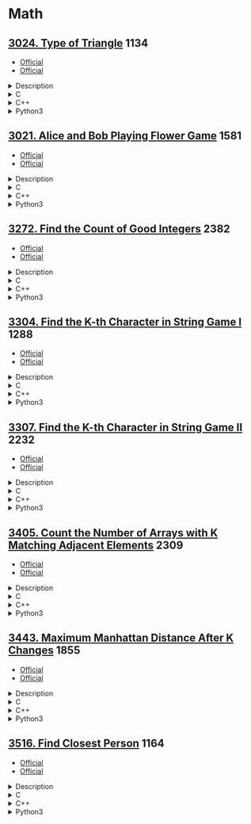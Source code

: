 # Math

## [3024. Type of Triangle](https://leetcode.com/problems/type-of-triangle/)  1134

- [Official](https://leetcode.com/problems/type-of-triangle/editorial/)
- [Official](https://leetcode.cn/problems/type-of-triangle/solutions/3670439/san-jiao-xing-lei-xing-by-leetcode-solut-we7x/)

<details><summary>Description</summary>

```text
You are given a 0-indexed integer array nums of size 3 which can form the sides of a triangle.
- A triangle is called equilateral if it has all sides of equal length.
- A triangle is called isosceles if it has exactly two sides of equal length.
- A triangle is called scalene if all its sides are of different lengths.

Return a string representing the type of triangle that can be formed or "none" if it cannot form a triangle.

Example 1:
Input: nums = [3,3,3]
Output: "equilateral"
Explanation: Since all the sides are of equal length, therefore, it will form an equilateral triangle.

Example 2:
Input: nums = [3,4,5]
Output: "scalene"
Explanation:
nums[0] + nums[1] = 3 + 4 = 7, which is greater than nums[2] = 5.
nums[0] + nums[2] = 3 + 5 = 8, which is greater than nums[1] = 4.
nums[1] + nums[2] = 4 + 5 = 9, which is greater than nums[0] = 3.
Since the sum of the two sides is greater than the third side for all three cases, therefore, it can form a triangle.
As all the sides are of different lengths, it will form a scalene triangle.

Constraints:
nums.length == 3
1 <= nums[i] <= 100
```

<details><summary>Hint</summary>

```text
1. The condition for a valid triangle is that for any two sides,
   the sum of their lengths must be greater than the third side.
2. Simply count the number of unique edge lengths after checking it’s a valid triangle.
```

</details>

</details>

<details><summary>C</summary>

```c
#define NONE_STR "none"
#define EQUILATERAL_STR "equilateral"
#define ISOSCELES_STR "isosceles"
#define SCALENE_STR "scalene"
int compareInteger(const void* n1, const void* n2) {
    // ascending order
    return (*(int*)n1 > *(int*)n2);
}
char* triangleType(int* nums, int numsSize) {
    char* pRetVal;

    qsort(nums, numsSize, sizeof(int), compareInteger);
    if (nums[0] + nums[1] <= nums[2]) {
        pRetVal = NONE_STR;
    } else if (nums[0] == nums[2]) {
        pRetVal = EQUILATERAL_STR;
    } else if ((nums[0] == nums[1]) || (nums[1] == nums[2])) {
        pRetVal = ISOSCELES_STR;
    } else {
        pRetVal = SCALENE_STR;
    }

    return pRetVal;
}
```

</details>

<details><summary>C++</summary>

```c++
class Solution {
   private:
    string none = "none";
    string equilateral = "equilateral";
    string isosceles = "isosceles";
    string scalene = "scalene";

   public:
    string triangleType(vector<int>& nums) {
        string retVal;

        sort(nums.begin(), nums.end());
        if (nums[0] + nums[1] <= nums[2]) {
            retVal = none;
        } else if (nums[0] == nums[2]) {
            retVal = equilateral;
        } else if ((nums[0] == nums[1]) || (nums[1] == nums[2])) {
            retVal = isosceles;
        } else {
            retVal = scalene;
        }

        return retVal;
    }
};
```

</details>

<details><summary>Python3</summary>

```python
class Solution:
    def __init__(self) -> None:
        self.none = "none"
        self.equilateral = "equilateral"
        self.isosceles = "isosceles"
        self.scalene = "scalene"

    def triangleType(self, nums: List[int]) -> str:
        retVal = ""

        nums.sort()
        if nums[0] + nums[1] <= nums[2]:
            retVal = self.none
        elif nums[0] == nums[2]:
            retVal = self.equilateral
        elif (nums[0] == nums[1]) or (nums[1] == nums[2]):
            retVal = self.isosceles
        else:
            retVal = self.scalene

        return retVal
```

</details>

## [3021. Alice and Bob Playing Flower Game](https://leetcode.com/problems/alice-and-bob-playing-flower-game/)  1581

- [Official](https://leetcode.com/problems/alice-and-bob-playing-flower-game/editorial/)
- [Official](https://leetcode.cn/problems/alice-and-bob-playing-flower-game/solutions/3753655/alice-he-bob-wan-xian-hua-you-xi-by-leet-pkhl/)

<details><summary>Description</summary>

```text
Alice and Bob are playing a turn-based game on a field, with two lanes of flowers between them.
There are x flowers in the first lane between Alice and Bob, and y flowers in the second lane between them.

The game proceeds as follows:
1. Alice takes the first turn.
2. In each turn, a player must choose either one of the lane and pick one flower from that side.
3. At the end of the turn, if there are no flowers left at
   all, the current player captures their opponent and wins the game.

Given two integers, n and m, the task is to compute the number of possible pairs (x, y) that satisfy the conditions:
- Alice must win the game according to the described rules.
- The number of flowers x in the first lane must be in the range [1,n].
- The number of flowers y in the second lane must be in the range [1,m].

Return the number of possible pairs (x, y) that satisfy the conditions mentioned in the statement.

Example 1:
Input: n = 3, m = 2
Output: 3
Explanation: The following pairs satisfy conditions described in the statement: (1,2), (3,2), (2,1).

Example 2:
Input: n = 1, m = 1
Output: 0
Explanation: No pairs satisfy the conditions described in the statement.

Constraints:
1 <= n, m <= 10^5
```

<details><summary>Hint</summary>

```text
1. (x, y) is valid if and only if they have different parities.
```

</details>

</details>

<details><summary>C</summary>

```c
long long flowerGame(int n, int m) {
    long long retVal = (long long)m * n / 2;

    return retVal;
}
```

</details>

<details><summary>C++</summary>

```c++
class Solution {
   public:
    long long flowerGame(int n, int m) {
        long long retVal = (long long)m * n / 2;

        return retVal;
    }
};
```

</details>

<details><summary>Python3</summary>

```python
class Solution:
    def flowerGame(self, n: int, m: int) -> int:
        retVal = (m * n) // 2

        return retVal
```

</details>

## [3272. Find the Count of Good Integers](https://leetcode.com/problems/find-the-count-of-good-integers/)  2382

- [Official](https://leetcode.com/problems/find-the-count-of-good-integers/editorial/)
- [Official](https://leetcode.cn/problems/find-the-count-of-good-integers/solutions/3637602/tong-ji-hao-zheng-shu-de-shu-mu-by-leetc-m5l4/)

<details><summary>Description</summary>

```text
You are given two positive integers n and k.

An integer x is called k-palindromic if:
- x is a palindrome.
- x is divisible by k.

An integer is called good if its digits can be rearranged to form a k-palindromic integer.
For example, for k = 2, 2020 can be rearranged to form the k-palindromic integer 2002,
whereas 1010 cannot be rearranged to form a k-palindromic integer.

Return the count of good integers containing n digits.

Note that any integer must not have leading zeros, neither before nor after rearrangement.
For example, 1010 cannot be rearranged to form 101.

Example 1:
Input: n = 3, k = 5
Output: 27
Explanation:
Some of the good integers are:
551 because it can be rearranged to form 515.
525 because it is already k-palindromic.

Example 2:
Input: n = 1, k = 4
Output: 2
Explanation:
The two good integers are 4 and 8.

Example 3:
Input: n = 5, k = 6
Output: 2468

Constraints:
1 <= n <= 10
1 <= k <= 9
```

<details><summary>Hint</summary>

```text
1. How to generate all K-palindromic strings of length n? Do we need to go through all n digits?
2. Use permutations to calculate the number of possible rearrangements.
```

</details>

</details>

<details><summary>C</summary>

```c
struct hashTable {
    char *key;
    UT_hash_handle hh;
};
void freeAll(struct hashTable *pFree) {
    struct hashTable *current;
    struct hashTable *tmp;
    HASH_ITER(hh, pFree, current, tmp) {
        // printf("%s\n", pFree->key);
        HASH_DEL(pFree, current);
        free(current->key);
        free(current);
    }
}
int compareChar(const void *c1, const void *c2) {
    // ascending order
    return (*(char *)c1 > *(char *)c2);
}
long long countGoodIntegers(int n, int k) {
    long long retVal = 0;

    // Enumerate the number of palindrome numbers of n digits
    int base = (int)pow(10, (n - 1) / 2);
    int skip = n & 1;
    char s[16];
    int sSize;
    long long palindromicInteger;
    struct hashTable *pHashTable = NULL;
    struct hashTable *pTemp;
    for (int i = base; i < base * 10; i++) {
        memset(s, 0, sizeof(s));
        sprintf(s, "%d", i);
        sSize = strlen(s);
        for (int j = sSize - 1 - skip; j >= 0; j--) {
            s[sSize + (sSize - skip - 1 - j)] = s[j];
        }
        s[2 * sSize - skip] = '\0';
        palindromicInteger = atoll(s);

        // If the current palindrome number is a k-palindromic integer
        if (palindromicInteger % k == 0) {
            sSize = strlen(s);
            qsort(s, sSize, sizeof(char), compareChar);

            pTemp = NULL;
            HASH_FIND_STR(pHashTable, s, pTemp);
            if (pTemp != NULL) {
                continue;
            }
            pTemp = (struct hashTable *)malloc(sizeof(struct hashTable));
            if (pTemp == NULL) {
                perror("malloc");
                return retVal;
            }
            pTemp->key = strdup(s);
            HASH_ADD_STR(pHashTable, key, pTemp);
        }
    }

    long long *factorial = malloc((n + 1) * sizeof(long long));
    if (factorial == NULL) {
        perror("malloc");
        freeAll(pHashTable);
        return retVal;
    }
    factorial[0] = 1;
    for (int i = 1; i <= n; i++) {
        factorial[i] = factorial[i - 1] * i;
    }

    pTemp = NULL;
    int cnt[10];
    long long tot;
    for (pTemp = pHashTable; pTemp; pTemp = pTemp->hh.next) {
        memset(cnt, 0, sizeof(cnt));
        for (int j = 0; pTemp->key[j] != '\0'; j++) {
            cnt[pTemp->key[j] - '0']++;
        }

        // Calculate permutations and combinations
        tot = (n - cnt[0]) * factorial[n - 1];
        for (int j = 0; j < 10; j++) {
            tot /= factorial[cnt[j]];
        }
        retVal += tot;
    }

    //
    free(factorial);
    freeAll(pHashTable);

    return retVal;
}
```

</details>

<details><summary>C++</summary>

```c++
class Solution {
   public:
    long long countGoodIntegers(int n, int k) {
        long long retVal = 0;

        // Enumerate the number of palindrome numbers of n digits
        int base = pow(10, (n - 1) / 2);
        int skip = n & 1;
        unordered_set<string> dict;
        for (int i = base; i < base * 10; i++) {
            string s = to_string(i);
            s += string(s.rbegin() + skip, s.rend());
            long long palindromicInteger = stoll(s);

            // If the current palindrome number is a k-palindromic integer
            if (palindromicInteger % k == 0) {
                sort(s.begin(), s.end());
                dict.emplace(s);
            }
        }

        vector<long long> factorial(n + 1, 1);
        for (int i = 1; i <= n; i++) {
            factorial[i] = factorial[i - 1] * i;
        }
        for (const string& s : dict) {
            vector<int> cnt(10);
            for (char c : s) {
                cnt[c - '0']++;
            }

            // Calculate permutations and combinations
            long long tot = (n - cnt[0]) * factorial[n - 1];
            for (int x : cnt) {
                tot /= factorial[x];
            }
            retVal += tot;
        }

        return retVal;
    }
};
```

</details>

<details><summary>Python3</summary>

```python
class Solution:
    def countGoodIntegers(self, n: int, k: int) -> int:
        retVal = 0

        # Enumerate the number of palindrome numbers of n digits
        base = 10 ** ((n - 1) // 2)
        skip = n & 1
        dictionary = set()
        for i in range(base, base * 10):
            s = str(i)
            s += s[::-1][skip:]
            palindromicInteger = int(s)

            # If the current palindrome number is a k-palindromic integer
            if palindromicInteger % k == 0:
                sorted_s = "".join(sorted(s))
                dictionary.add(sorted_s)

        fac = [factorial(i) for i in range(n + 1)]
        for s in dictionary:
            cnt = [0] * 10
            for c in s:
                cnt[int(c)] += 1

            # Calculate permutations and combinations
            tot = (n - cnt[0]) * fac[n - 1]
            for x in cnt:
                tot //= fac[x]
            retVal += tot

        return retVal
```

</details>

## [3304. Find the K-th Character in String Game I](https://leetcode.com/problems/find-the-k-th-character-in-string-game-i/)  1288

- [Official](https://leetcode.com/problems/find-the-k-th-character-in-string-game-i/editorial/)
- [Official](https://leetcode.cn/problems/find-the-k-th-character-in-string-game-i/solutions/3708678/zhao-chu-di-k-ge-zi-fu-i-by-leetcode-sol-9epa/)

<details><summary>Description</summary>

```text
Alice and Bob are playing a game. Initially, Alice has a string word = "a".

You are given a positive integer k.

Now Bob will ask Alice to perform the following operation forever:
- Generate a new string by changing each character in word to its next character in the English alphabet,
  and append it to the original word.

For example, performing the operation on "c" generates "cd" and performing the operation on "zb" generates "zbac".

Return the value of the kth character in word,
after enough operations have been done for word to have at least k characters.

Note that the character 'z' can be changed to 'a' in the operation.

Example 1:
Input: k = 5
Output: "b"
Explanation:
Initially, word = "a". We need to do the operation three times:
Generated string is "b", word becomes "ab".
Generated string is "bc", word becomes "abbc".
Generated string is "bccd", word becomes "abbcbccd".

Example 2:
Input: k = 10
Output: "c"

Constraints:
1 <= k <= 500
```

<details><summary>Hint</summary>

```text
1. The constraints are small. Construct the string by simulating the operations.
```

</details>

</details>

<details><summary>C</summary>

```c
char kthCharacter(int k) {
    char retVal;

    int ans = 0;
    while (k != 1) {
        int shift = 31 - __builtin_clz(k);
        if ((1 << shift) == k) {
            shift--;
        }
        k = k - (1 << shift);
        ans++;
    }
    retVal = 'a' + ans;

    return retVal;
}
```

</details>

<details><summary>C++</summary>

```c++
class Solution {
   public:
    char kthCharacter(int k) {
        char retVal;

        int ans = 0;
        while (k != 1) {
            int shift = __lg(k);
            if ((1 << shift) == k) {
                shift--;
            }
            k = k - (1 << shift);
            ans++;
        }
        retVal = 'a' + ans;

        return retVal;
    }
};
```

</details>

<details><summary>Python3</summary>

```python
class Solution:
    def kthCharacter(self, k: int) -> str:
        retVal = ""

        ans = 0
        while k != 1:
            shift = k.bit_length() - 1
            if (1 << shift) == k:
                shift -= 1
            k -= (1 << shift)
            ans += 1
        retVal = chr(ord("a") + ans)

        return retVal
```

</details>

## [3307. Find the K-th Character in String Game II](https://leetcode.com/problems/find-the-k-th-character-in-string-game-ii/)  2232

- [Official](https://leetcode.com/problems/find-the-k-th-character-in-string-game-ii/editorial/)
- [Official](https://leetcode.cn/problems/find-the-k-th-character-in-string-game-ii/solutions/3708679/zhao-chu-di-k-ge-zi-fu-ii-by-leetcode-so-kx1d/)

<details><summary>Description</summary>

```text
Alice and Bob are playing a game. Initially, Alice has a string word = "a".

You are given a positive integer k.
You are also given an integer array operations, where operations[i] represents the type of the ith operation.

Now Bob will ask Alice to perform all operations in sequence:
- If operations[i] == 0, append a copy of word to itself.
- If operations[i] == 1,
  generate a new string by changing each character in word to its next character in the English alphabet,
  and append it to the original word.
  For example, performing the operation on "c" generates "cd" and performing the operation on "zb" generates "zbac".

Return the value of the kth character in word after performing all the operations.

Note that the character 'z' can be changed to 'a' in the second type of operation.

Example 1:
Input: k = 5, operations = [0,0,0]
Output: "a"
Explanation:
Initially, word == "a". Alice performs the three operations as follows:
Appends "a" to "a", word becomes "aa".
Appends "aa" to "aa", word becomes "aaaa".
Appends "aaaa" to "aaaa", word becomes "aaaaaaaa".

Example 2:
Input: k = 10, operations = [0,1,0,1]
Output: "b"
Explanation:
Initially, word == "a". Alice performs the four operations as follows:
Appends "a" to "a", word becomes "aa".
Appends "bb" to "aa", word becomes "aabb".
Appends "aabb" to "aabb", word becomes "aabbaabb".
Appends "bbccbbcc" to "aabbaabb", word becomes "aabbaabbbbccbbcc".

Constraints:
1 <= k <= 10^14
1 <= operations.length <= 100
operations[i] is either 0 or 1.
The input is generated such that word has at least k characters after all operations.
```

<details><summary>Hint</summary>

```text
1. Try to replay the operations kth character was part of.
2. The kth character is only affected if it is present in the first half of the string.
```

</details>

</details>

<details><summary>C</summary>

```c
char kthCharacter(long long k, int* operations, int operationsSize) {
    char retVal;

    int ans = 0;
    k--;
    for (int i = (int)log2(k); i >= 0; i--) {
        if ((k >> i) & 1) {
            ans += operations[i];
        }
    }
    retVal = 'a' + (ans % 26);

    return retVal;
}
```

</details>

<details><summary>C++</summary>

```c++
class Solution {
   public:
    char kthCharacter(long long k, vector<int>& operations) {
        char retVal;

        int ans = 0;
        k--;
        for (int i = __lg(k); i >= 0; i--) {
            if (k >> i & 1) {
                ans += operations[i];
            }
        }
        retVal = 'a' + (ans % 26);

        return retVal;
    }
};
```

</details>

<details><summary>Python3</summary>

```python
class Solution:
    def kthCharacter(self, k: int, operations: List[int]) -> str:
        retVal = ""

        ans = 0
        k -= 1
        for i in range(k.bit_length() - 1, -1, -1):
            if (k >> i) & 1:
                ans += operations[i]
        retVal = chr(ord("a") + (ans % 26))

        return retVal
```

</details>

## [3405. Count the Number of Arrays with K Matching Adjacent Elements](https://leetcode.com/problems/count-the-number-of-arrays-with-k-matching-adjacent-elements/)  2309

- [Official](https://leetcode.com/problems/count-the-number-of-arrays-with-k-matching-adjacent-elements/editorial/)
- [Official](https://leetcode.cn/problems/count-the-number-of-arrays-with-k-matching-adjacent-elements/solutions/3693518/tong-ji-qia-hao-you-k-ge-xiang-deng-xian-uxt4/)

<details><summary>Description</summary>

```text
You are given three integers n, m, k. A good array arr of size n is defined as follows:
- Each element in arr is in the inclusive range [1, m].
- Exactly k indices i (where 1 <= i < n) satisfy the condition arr[i - 1] == arr[i].

Return the number of good arrays that can be formed.

Since the answer may be very large, return it modulo 109 + 7.

Example 1:
Input: n = 3, m = 2, k = 1
Output: 4
Explanation:
There are 4 good arrays. They are [1, 1, 2], [1, 2, 2], [2, 1, 1] and [2, 2, 1].
Hence, the answer is 4.

Example 2:
Input: n = 4, m = 2, k = 2
Output: 6
Explanation:
The good arrays are [1, 1, 1, 2], [1, 1, 2, 2], [1, 2, 2, 2], [2, 1, 1, 1], [2, 2, 1, 1] and [2, 2, 2, 1].
Hence, the answer is 6.

Example 3:
Input: n = 5, m = 2, k = 0
Output: 2
Explanation:
The good arrays are [1, 2, 1, 2, 1] and [2, 1, 2, 1, 2]. Hence, the answer is 2.

Constraints:
1 <= n <= 10^5
1 <= m <= 10^5
0 <= k <= n - 1
```

<details><summary>Hint</summary>

```text
1. The first position arr[0] has m choices.
2. For each of the remaining n - 1 indices, 0 < i < n, select k positions from left to right and set arr[i] = arr[i - 1].
3. For all other indices, set arr[i] != arr[i - 1] with (m - 1) choices for each of the n - 1 - k positions.
```

</details>

</details>

<details><summary>C</summary>

```c
#define MODULO (int)(1e9 + 7)
#define MAX_NUMBER (int)(1e5)  // 1 <= n <= 10^5, 1 <= m <= 10^5
long long factory[MAX_NUMBER];
long long incertFactory[MAX_NUMBER];
long long qpower(long long x, int n) {
    long long retVal = 1;

    while (n) {
        if (n & 1) {
            retVal = retVal * x % MODULO;
        }
        x = x * x % MODULO;
        n >>= 1;
    }

    return retVal;
}
long long combine(int n, int m) {
    long long retVal = factory[n] * incertFactory[m] % MODULO * incertFactory[n - m] % MODULO;

    return retVal;
}
int countGoodArrays(int n, int m, int k) {
    int retVal = 0;

    if (factory[0] == 0) {
        factory[0] = 1;
        for (int i = 1; i < MAX_NUMBER; i++) {
            factory[i] = factory[i - 1] * i % MODULO;
        }

        incertFactory[MAX_NUMBER - 1] = qpower(factory[MAX_NUMBER - 1], MODULO - 2);
        for (int i = MAX_NUMBER - 1; i > 0; i--) {
            incertFactory[i - 1] = incertFactory[i] * i % MODULO;
        }
    }
    retVal = combine(n - 1, k) * m % MODULO * qpower(m - 1, n - k - 1) % MODULO;

    return retVal;
}
```

</details>

<details><summary>C++</summary>

```c++
static const int maxNumber = 1e5;  // // 1 <= n <= 10^5, 1 <= m <= 10^5
vector<long long> factory(maxNumber);
vector<long long> incertFactory(maxNumber);
class Solution {
   private:
    static constexpr int MODULO = 1e9 + 7;

    long long qpower(long long x, int n) {
        long long retVal = 1;

        while (n) {
            if (n & 1) {
                retVal = retVal * x % MODULO;
            }
            x = x * x % MODULO;
            n >>= 1;
        }

        return retVal;
    }
    long long combine(int n, int m) {
        long long retVal = factory[n] * incertFactory[m] % MODULO * incertFactory[n - m] % MODULO;

        return retVal;
    }

   public:
    int countGoodArrays(int n, int m, int k) {
        int retVal = 0;

        if (factory[0] == 0) {
            factory[0] = 1;
            for (int i = 1; i < maxNumber; i++) {
                factory[i] = factory[i - 1] * i % MODULO;
            }

            incertFactory[maxNumber - 1] = qpower(factory[maxNumber - 1], MODULO - 2);
            for (int i = maxNumber - 1; i; i--) {
                incertFactory[i - 1] = incertFactory[i] * i % MODULO;
            }
        }
        retVal = combine(n - 1, k) * m % MODULO * qpower(m - 1, n - k - 1) % MODULO;

        return retVal;
    }
};
```

</details>

<details><summary>Python3</summary>

```python
maxNumber = 10**5  # 1 <= n <= 10^5, 1 <= m <= 10^5
factory = [0] * maxNumber
incertFactory = [0] * maxNumber


class Solution:
    def __init__(self):
        self.MODULO = 10 ** 9 + 7

    def qpower(self, x, n):
        retVal = 1

        while n:
            if n & 1:
                retVal = retVal * x % self.MODULO
            x = x * x % self.MODULO
            n >>= 1

        return retVal

    def combine(self, n, m):
        retVal = factory[n] * incertFactory[m] % self.MODULO * incertFactory[n - m] % self.MODULO

        return retVal

    def countGoodArrays(self, n: int, m: int, k: int) -> int:
        retVal = 0

        if factory[0] == 0:
            factory[0] = 1
            for i in range(1, maxNumber):
                factory[i] = factory[i - 1] * i % self.MODULO

            incertFactory[maxNumber - 1] = self.qpower(factory[maxNumber - 1], self.MODULO - 2)
            for i in range(maxNumber - 1, 0, -1):
                incertFactory[i - 1] = incertFactory[i] * i % self.MODULO

        retVal = self.combine(n - 1, k) * m % self.MODULO * self.qpower(m - 1, n - k - 1) % self.MODULO

        return retVal
```

</details>

## [3443. Maximum Manhattan Distance After K Changes](https://leetcode.com/problems/maximum-manhattan-distance-after-k-changes/)  1855

- [Official](https://leetcode.com/problems/maximum-manhattan-distance-after-k-changes/editorial/)
- [Official](https://leetcode.cn/problems/maximum-manhattan-distance-after-k-changes/solutions/3688589/kci-xiu-gai-hou-de-zui-da-man-ha-dun-ju-q5twm/)

<details><summary>Description</summary>

```text
You are given a string s consisting of the characters 'N', 'S', 'E', and 'W',
where s[i] indicates movements in an infinite grid:
- 'N' : Move north by 1 unit.
- 'S' : Move south by 1 unit.
- 'E' : Move east by 1 unit.
- 'W' : Move west by 1 unit.

Initially, you are at the origin (0, 0). You can change at most k characters to any of the four directions.

Find the maximum Manhattan distance from the origin
that can be achieved at any time while performing the movements in order.

The Manhattan Distance between two cells (xi, yi) and (xj, yj) is |xi - xj| + |yi - yj|.

Example 1:
Input: s = "NWSE", k = 1
Output: 3
Explanation:
Change s[2] from 'S' to 'N'. The string s becomes "NWNE".
Movement Position (x, y) Manhattan Distance Maximum
s[0] == 'N' (0, 1) 0 + 1 = 1 1
s[1] == 'W' (-1, 1) 1 + 1 = 2 2
s[2] == 'N' (-1, 2) 1 + 2 = 3 3
s[3] == 'E' (0, 2) 0 + 2 = 2 3
The maximum Manhattan distance from the origin that can be achieved is 3. Hence, 3 is the output.

Example 2:
Input: s = "NSWWEW", k = 3
Output: 6
Explanation:
Change s[1] from 'S' to 'N', and s[4] from 'E' to 'W'. The string s becomes "NNWWWW".
The maximum Manhattan distance from the origin that can be achieved is 6. Hence, 6 is the output.

Constraints:
1 <= s.length <= 10^5
0 <= k <= s.length
s consists of only 'N', 'S', 'E', and 'W'.
```

<details><summary>Hint</summary>

```text
1. We can brute force all the possible directions (NE, NW, SE, SW).
2. Change up to k characters to maximize the distance in the chosen direction.
```

</details>

</details>

<details><summary>C</summary>

```c
int maxDistance(char* s, int k) {
    int retVal = 0;

    int latitude = 0;
    int longitude = 0;
    int sSize = strlen(s);
    for (int i = 0; i < sSize; i++) {
        switch (s[i]) {
            case 'N':
                latitude++;
                break;
            case 'S':
                latitude--;
                break;
            case 'E':
                longitude++;
                break;
            case 'W':
                longitude--;
                break;
        }
        retVal = fmax(retVal, fmin(abs(latitude) + abs(longitude) + k * 2, i + 1));
    }

    return retVal;
}
```

</details>

<details><summary>C++</summary>

```c++
class Solution {
   public:
    int maxDistance(string s, int k) {
        int retVal = 0;

        int latitude = 0;
        int longitude = 0;
        int sSize = s.size();
        for (int i = 0; i < sSize; i++) {
            switch (s[i]) {
                case 'N':
                    latitude++;
                    break;
                case 'S':
                    latitude--;
                    break;
                case 'E':
                    longitude++;
                    break;
                case 'W':
                    longitude--;
                    break;
            }
            retVal = max(retVal, min(abs(latitude) + abs(longitude) + k * 2, i + 1));
        }

        return retVal;
    }
};
```

</details>

<details><summary>Python3</summary>

```python
class Solution:
    def maxDistance(self, s: str, k: int) -> int:
        retVal = 0

        latitude = 0
        longitude = 0
        sSize = len(s)
        for i in range(sSize):
            if s[i] == "N":
                latitude += 1
            elif s[i] == "S":
                latitude -= 1
            elif s[i] == "E":
                longitude += 1
            elif s[i] == "W":
                longitude -= 1
            retVal = max(retVal, min(abs(latitude) + abs(longitude) + k * 2, i + 1))

        return retVal
```

</details>

## [3516. Find Closest Person](https://leetcode.com/problems/find-closest-person/)  1164

- [Official](https://leetcode.com/problems/find-closest-person/editorial/)
- [Official](https://leetcode.cn/problems/find-closest-person/solutions/3762861/zhao-dao-zui-jin-de-ren-by-leetcode-solu-sq71/)

<details><summary>Description</summary>

```text
You are given three integers x, y, and z, representing the positions of three people on a number line:
- x is the position of Person 1.
- y is the position of Person 2.
- z is the position of Person 3, who does not move.

Both Person 1 and Person 2 move toward Person 3 at the same speed.

Determine which person reaches Person 3 first:
- Return 1 if Person 1 arrives first.
- Return 2 if Person 2 arrives first.
- Return 0 if both arrive at the same time.

Return the result accordingly.

Example 1:
Input: x = 2, y = 7, z = 4
Output: 1
Explanation:
Person 1 is at position 2 and can reach Person 3 (at position 4) in 2 steps.
Person 2 is at position 7 and can reach Person 3 in 3 steps.
Since Person 1 reaches Person 3 first, the output is 1.

Example 2:
Input: x = 2, y = 5, z = 6
Output: 2
Explanation:
Person 1 is at position 2 and can reach Person 3 (at position 6) in 4 steps.
Person 2 is at position 5 and can reach Person 3 in 1 step.
Since Person 2 reaches Person 3 first, the output is 2.

Example 3:
Input: x = 1, y = 5, z = 3
Output: 0
Explanation:
Person 1 is at position 1 and can reach Person 3 (at position 3) in 2 steps.
Person 2 is at position 5 and can reach Person 3 in 2 steps.
Since both Person 1 and Person 2 reach Person 3 at the same time, the output is 0.

Constraints:
1 <= x, y, z <= 100
```

<details><summary>Hint</summary>

```text
1. Compare the distances from Persons 1 and 2 to Person 3 to determine the answer.
```

</details>

</details>

<details><summary>C</summary>

```c
int findClosest(int x, int y, int z) {
    int retVal = 0;

    int diffX = abs(z - x);
    int diffY = abs(z - y);
    if (diffX < diffY) {
        retVal = 1;
    } else if (diffX > diffY) {
        retVal = 2;
    }

    return retVal;
}
```

</details>

<details><summary>C++</summary>

```c++
class Solution {
   public:
    int findClosest(int x, int y, int z) {
        int retVal = 0;

        int diffX = abs(z - x);
        int diffY = abs(z - y);
        if (diffX < diffY) {
            retVal = 1;
        } else if (diffX > diffY) {
            retVal = 2;
        }

        return retVal;
    }
};
```

</details>

<details><summary>Python3</summary>

```python
class Solution:
    def findClosest(self, x: int, y: int, z: int) -> int:
        retVal = 0

        diffX = abs(x - z)
        diffY = abs(y - z)
        if diffX < diffY:
            retVal = 1
        elif diffX > diffY:
            retVal = 2

        return retVal
```

</details>
